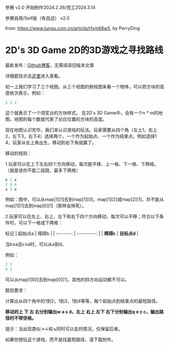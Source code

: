 参赛 v2.0 开始制作2024.2.26/完工2024.3.14

参赛自用/Self版（有自述） v2.0

from: https://www.luogu.com.cn/article/rfvm68w5, by PerryDing

# 2D's 3D Game 2D的3D游戏之寻找路线

最新发布：[Github博客](https://melonchats.github.io/melon/blog/16.html)，无需阅读旧版本文章

详细题目点击[这里](https://www.luogu.com.cn/problem/U326438)进入查看。

初一上我们学习了三个视图。从三个视图的俯视图来看一个物体，可以把方块的高度依次表示，例如：
```cpp
1 3 2
```

这个就表示了一个领奖台的方块样式。
在2D's 3D Game中，会有一个n * m的地图，地图的每个数就代表了对应位置的方块的高度。

现在地图认识完毕，我们来认识游戏的玩法。玩家需要从四个角（左上1，右上2，左下3，右下4）选择两个，一个作为起始点，一个作为结束点。例如选择1 4，玩家从左上角出生，移动到右下角就赢了。

移动的规则：

1.玩家可以在上下左右四个方向移动，每次能平移、上一格、下一格、下两格。（就是说你不能二段跳，最多下两格）
```cpp
x 1 x
2 4 4
x 3 x
```
例如：图中，可以从map[1][1]去到map[1][0]，map[1][2]或map[2][1]，并不能从map[1][1]去到map[0][1]（那样会摔死）。

2.玩家可以在左上、右上、左下和右下四个方向移动，每次可以平移；符合以下条件时，可以下一格或下两格：

标记
|  起始点a  |    障碍b    |
| :-------: | :---------: |
| **障碍c** | **目标点d** |

当b≤a且c≤a时，可以从a到d。

例如：
```cpp
2 3
4 2
```
可以从map[1][0]去到map[0][1]，其他的斜方向运动都不可以。

题目要求：

计算出从四个角中的1到2，1到3，1到4等等，每个起始点到结束点的最短路径。

**移动的上 下 左 右分别输出w a s d，左上 右上 左下 右下分别输出q e z c，输出路径时不带空格。**

提示：当出现类似→↓和↘同时可以走的情况，仅保留后者。

如果你想玩这个游戏，而不是找最短路径，请下载附件。